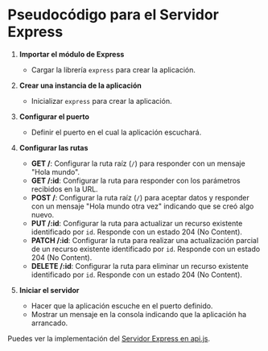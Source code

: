 # Pseudocódigo para el Servidor Express

1. **Importar el módulo de Express**

   - Cargar la librería `express` para crear la aplicación.

2. **Crear una instancia de la aplicación**

   - Inicializar `express` para crear la aplicación.

3. **Configurar el puerto**

   - Definir el puerto en el cual la aplicación escuchará.

4. **Configurar las rutas**

   - **GET /**: Configurar la ruta raíz (`/`) para responder con un mensaje "Hola mundo".
   - **GET /:id**: Configurar la ruta para responder con los parámetros recibidos en la URL.
   - **POST /**: Configurar la ruta raíz (`/`) para aceptar datos y responder con un mensaje "Hola mundo otra vez" indicando que se creó algo nuevo.
   - **PUT /:id**: Configurar la ruta para actualizar un recurso existente identificado por `id`. Responde con un estado 204 (No Content).
   - **PATCH /:id**: Configurar la ruta para realizar una actualización parcial de un recurso existente identificado por `id`. Responde con un estado 204 (No Content).
   - **DELETE /:id**: Configurar la ruta para eliminar un recurso existente identificado por `id`. Responde con un estado 204 (No Content).

5. **Iniciar el servidor**
   - Hacer que la aplicación escuche en el puerto definido.
   - Mostrar un mensaje en la consola indicando que la aplicación ha arrancado.

Puedes ver la implementación del [Servidor Express en api.js](https://github.com/tuusuario/tu-repo/blob/main/api.js#L1).
